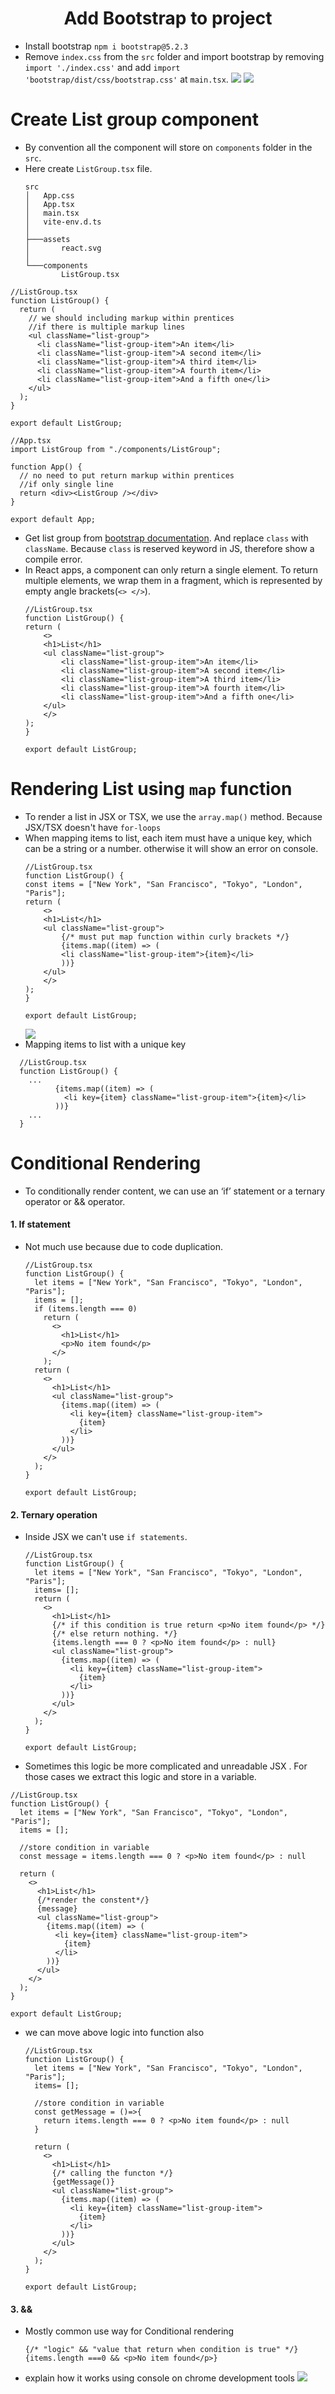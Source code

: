 # <center>Add Bootstrap to project </center>
- Install bootstrap `npm i bootstrap@5.2.3`
- Remove `index.css` from the `src` folder and import bootstrap by removing `import './index.css'` and add `import 'bootstrap/dist/css/bootstrap.css'` at `main.tsx`.
    ![](assets/Pasted%20image%2020240724125628.png)
    ![](assets/Pasted%20image%2020240724125607.png)

# Create List group component
- By convention all the component will store on `components` folder in  the `src`.
- Here create `ListGroup.tsx` file.
    ``` 
    src
    │   App.css
    │   App.tsx
    │   main.tsx
    │   vite-env.d.ts
    │
    ├───assets
    │       react.svg
    │
    └───components
            ListGroup.tsx
    ```
``` tsx 
//ListGroup.tsx
function ListGroup() {
  return (
    // we should including markup within prentices
    //if there is multiple markup lines 
    <ul className="list-group">
      <li className="list-group-item">An item</li>
      <li className="list-group-item">A second item</li>
      <li className="list-group-item">A third item</li>
      <li className="list-group-item">A fourth item</li>
      <li className="list-group-item">And a fifth one</li>
    </ul>
  );
}

export default ListGroup;
```

``` tsx 
//App.tsx
import ListGroup from "./components/ListGroup";

function App() {
  // no need to put return markup within prentices
  //if only single line
  return <div><ListGroup /></div>
}

export default App;
```
- Get list group from [bootstrap documentation](https://getbootstrap.com/docs/5.3/components/list-group/). And replace `class` with `className`. Because `class` is reserved keyword in JS, therefore show a compile error.
- In React apps, a component can only return a single element. To return multiple elements, we wrap them in a fragment, which is represented by empty angle brackets(`<> </>`).
    ``` tsx 
    //ListGroup.tsx
    function ListGroup() {
    return (
        <>
        <h1>List</h1>
        <ul className="list-group">
            <li className="list-group-item">An item</li>
            <li className="list-group-item">A second item</li>
            <li className="list-group-item">A third item</li>
            <li className="list-group-item">A fourth item</li>
            <li className="list-group-item">And a fifth one</li>
        </ul>
        </>
    );
    }

    export default ListGroup;
    ```
# Rendering List using `map` function
- To render a list in JSX or TSX, we use the `array.map()` method. Because JSX/TSX doesn't have `for-loops`
- When mapping items to list, each item must have a unique key, which can be a string or a number. otherwise it will show an error on console.
    ``` tsx 
    //ListGroup.tsx
    function ListGroup() {
    const items = ["New York", "San Francisco", "Tokyo", "London", "Paris"];
    return (
        <>
        <h1>List</h1>
        <ul className="list-group">
            {/* must put map function within curly brackets */}
            {items.map((item) => (
            <li className="list-group-item">{item}</li>
            ))}
        </ul>
        </>
    );
    }

    export default ListGroup;
    ```
    ![](assets/Pasted%20image%2020240724150028.png)
- Mapping items to list with a unique key
``` tsx 
  //ListGroup.tsx
  function ListGroup() {
    ...
          {items.map((item) => (
            <li key={item} className="list-group-item">{item}</li>
          ))}
    ...
  }
  ```

# Conditional Rendering
- To conditionally render content, we can use an ‘if’ statement or a ternary operator or && operator.
#### 1. If statement
- Not much use because due to code duplication.
  ``` tsx 
  //ListGroup.tsx
  function ListGroup() {
    let items = ["New York", "San Francisco", "Tokyo", "London", "Paris"];
    items = [];
    if (items.length === 0)
      return (
        <>
          <h1>List</h1>
          <p>No item found</p>
        </>
      );
    return (
      <>
        <h1>List</h1>
        <ul className="list-group">
          {items.map((item) => (
            <li key={item} className="list-group-item">
              {item}
            </li>
          ))}
        </ul>
      </>
    );
  }

  export default ListGroup;
  ```
#### 2. Ternary operation
- Inside JSX we can't use `if statements`. 
  ``` tsx 
  //ListGroup.tsx
  function ListGroup() {
    let items = ["New York", "San Francisco", "Tokyo", "London", "Paris"];
    items= [];
    return (
      <>
        <h1>List</h1>
        {/* if this condition is true return <p>No item found</p> */}
        {/* else return nothing. */}
        {items.length === 0 ? <p>No item found</p> : null}
        <ul className="list-group">
          {items.map((item) => (
            <li key={item} className="list-group-item">
              {item}
            </li>
          ))}
        </ul>
      </>
    );
  }

  export default ListGroup;
  ```

-  Sometimes this logic be more complicated and unreadable JSX . For those cases we extract this logic and store in a variable.
  ``` tsx 
  //ListGroup.tsx
  function ListGroup() {
    let items = ["New York", "San Francisco", "Tokyo", "London", "Paris"];
    items = [];
    
    //store condition in variable
    const message = items.length === 0 ? <p>No item found</p> : null

    return (
      <>
        <h1>List</h1>
        {/*render the constent*/}
        {message}
        <ul className="list-group">
          {items.map((item) => (
            <li key={item} className="list-group-item">
              {item}
            </li>
          ))}
        </ul>
      </>
    );
  }

  export default ListGroup;
  ```
- we can move above logic into function also
  ``` tsx 
  //ListGroup.tsx
  function ListGroup() {
    let items = ["New York", "San Francisco", "Tokyo", "London", "Paris"];
    items= [];

    //store condition in variable
    const getMessage = ()=>{
      return items.length === 0 ? <p>No item found</p> : null
    }

    return (
      <>
        <h1>List</h1>
        {/* calling the functon */}
        {getMessage()}
        <ul className="list-group">
          {items.map((item) => (
            <li key={item} className="list-group-item">
              {item}
            </li>
          ))}
        </ul>
      </>
    );
  }

  export default ListGroup;
  ```

#### 3. &&
- Mostly common use way for Conditional rendering
  ``` tsx 
  {/* "logic" && "value that return when condition is true" */}
  {items.length ===0 && <p>No item found</p>}
  ```
- explain how it works using console on chrome development tools
  ![](assets/Pasted%20image%2020240725135650.png)